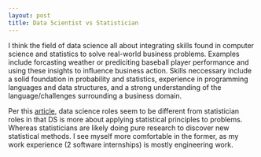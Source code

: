 ```yaml
---
layout: post
title: Data Scientist vs Statistician
---
```


I think the field of data science all about integrating skills found in computer science and statistics to solve real-world business problems. Examples include forcasting weather or prediciting baseball player performance and using these insights to influence business action. Skills neccessary include a solid foundation in probability and statistics, experience in programming languages and data structures, and a strong understanding of the language/challenges surrounding a business domain. 

Per this [article](https://mixpanel.com/blog/this-is-the-difference-between-statistics-and-data-science/), data science roles seem to be different from statistician roles in that DS is more about applying statistical principles to problems. Whereas statisticians are likely doing pure research to discover new statistical methods. I see myself more comfortable in the former, as my work experience (2 software internships) is mostly engineering work.
